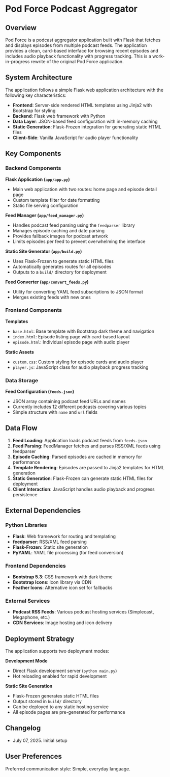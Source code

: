 # Pod Force Podcast Aggregator

## Overview

Pod Force is a podcast aggregator application built with Flask that fetches and displays episodes from multiple podcast feeds. The application provides a clean, card-based interface for browsing recent episodes and includes audio playback functionality with progress tracking. This is a work-in-progress rewrite of the original Pod Force application.

## System Architecture

The application follows a simple Flask web application architecture with the following key characteristics:

- **Frontend**: Server-side rendered HTML templates using Jinja2 with Bootstrap for styling
- **Backend**: Flask web framework with Python
- **Data Layer**: JSON-based feed configuration with in-memory caching
- **Static Generation**: Flask-Frozen integration for generating static HTML files
- **Client-Side**: Vanilla JavaScript for audio player functionality

## Key Components

### Backend Components

**Flask Application (`app/app.py`)**
- Main web application with two routes: home page and episode detail page
- Custom template filter for date formatting
- Static file serving configuration

**Feed Manager (`app/feed_manager.py`)**
- Handles podcast feed parsing using the `feedparser` library
- Manages episode caching and date parsing
- Provides fallback images for podcast artwork
- Limits episodes per feed to prevent overwhelming the interface

**Static Site Generator (`app/build.py`)**
- Uses Flask-Frozen to generate static HTML files
- Automatically generates routes for all episodes
- Outputs to a `build/` directory for deployment

**Feed Converter (`app/convert_feeds.py`)**
- Utility for converting YAML feed subscriptions to JSON format
- Merges existing feeds with new ones

### Frontend Components

**Templates**
- `base.html`: Base template with Bootstrap dark theme and navigation
- `index.html`: Episode listing page with card-based layout
- `episode.html`: Individual episode page with audio player

**Static Assets**
- `custom.css`: Custom styling for episode cards and audio player
- `player.js`: JavaScript class for audio playback progress tracking

### Data Storage

**Feed Configuration (`feeds.json`)**
- JSON array containing podcast feed URLs and names
- Currently includes 12 different podcasts covering various topics
- Simple structure with `name` and `url` fields

## Data Flow

1. **Feed Loading**: Application loads podcast feeds from `feeds.json`
2. **Feed Parsing**: FeedManager fetches and parses RSS/XML feeds using feedparser
3. **Episode Caching**: Parsed episodes are cached in memory for performance
4. **Template Rendering**: Episodes are passed to Jinja2 templates for HTML generation
5. **Static Generation**: Flask-Frozen can generate static HTML files for deployment
6. **Client Interaction**: JavaScript handles audio playback and progress persistence

## External Dependencies

### Python Libraries
- **Flask**: Web framework for routing and templating
- **feedparser**: RSS/XML feed parsing
- **Flask-Frozen**: Static site generation
- **PyYAML**: YAML file processing (for feed conversion)

### Frontend Dependencies
- **Bootstrap 5.3**: CSS framework with dark theme
- **Bootstrap Icons**: Icon library via CDN
- **Feather Icons**: Alternative icon set for fallbacks

### External Services
- **Podcast RSS Feeds**: Various podcast hosting services (Simplecast, Megaphone, etc.)
- **CDN Services**: Image hosting and icon delivery

## Deployment Strategy

The application supports two deployment modes:

**Development Mode**
- Direct Flask development server (`python main.py`)
- Hot reloading enabled for rapid development

**Static Site Generation**
- Flask-Frozen generates static HTML files
- Output stored in `build/` directory
- Can be deployed to any static hosting service
- All episode pages are pre-generated for performance

## Changelog

- July 07, 2025. Initial setup

## User Preferences

Preferred communication style: Simple, everyday language.
